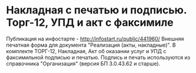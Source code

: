 # Накладная с печатью и подписью. Торг-12, УПД и акт с факсимиле

Публикация на инфостарте - http://infostart.ru/public/441960/
Внешняя печатная форма для документа "Реализация (акты, накладные)". 
В комплекте ТОРГ-12, Накладная, Акт об оказании услуг и УПД с факсимильной подписью и печатью. 
Подпись и печать используются из справочника "Организация" (версия БП 3.0.43.62 и старше).

